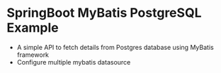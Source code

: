 # SpringBoot MyBatis PostgreSQL Example

* A simple API to fetch details from Postgres database using MyBatis framework
* Configure multiple mybatis datasource
